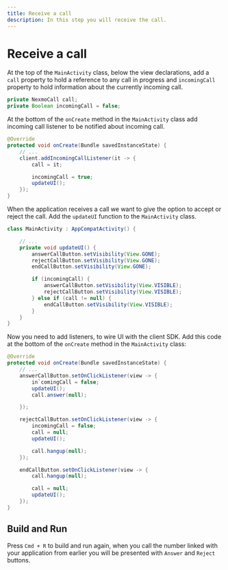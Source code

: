 ```yaml
---
title: Receive a call
description: In this step you will receive the call.
---
```


# Receive a call

At the top of the `MainActivity` class, below the view declarations, add a `call` property to hold a reference to any call in progress and `incomingCall` property to hold information about the currently incoming call.

```java
private NexmoCall call;
private Boolean incomingCall = false;
```

At the bottom of the `onCreate` method in the `MainActivity` class add incoming call listener to be notified about incoming call.

```java
@Override
protected void onCreate(Bundle savedInstanceState) {
    // ...
    client.addIncomingCallListener(it -> {
        call = it;

        incomingCall = true;
        updateUI();
    });
}
```

When the application receives a call we want to give the option to accept or reject the call. Add the `updateUI` function to the `MainActivity` class.

```java
class MainActivity : AppCompatActivity() {

    // ...
    private void updateUI() {
        answerCallButton.setVisibility(View.GONE);
        rejectCallButton.setVisibility(View.GONE);
        endCallButton.setVisibility(View.GONE);

        if (incomingCall) {
            answerCallButton.setVisibility(View.VISIBLE);
            rejectCallButton.setVisibility(View.VISIBLE);
        } else if (call != null) {
            endCallButton.setVisibility(View.VISIBLE);
        }
    }
}
```

Now you need to add listeners, to wire UI with the client SDK. Add this code at the bottom of the `onCreate` method in the `MainActivity` class:

```java
@Override
protected void onCreate(Bundle savedInstanceState) {
    // ...
    answerCallButton.setOnClickListener(view -> {
        in`comingCall = false;
        updateUI();
        call.answer(null);

    });

    rejectCallButton.setOnClickListener(view -> {
        incomingCall = false;
        call = null;
        updateUI();

        call.hangup(null);
    });

    endCallButton.setOnClickListener(view -> {
        call.hangup(null);

        call = null;
        updateUI();
    });
}
```

## Build and Run

Press `Cmd + R` to build and run again, when you call the number linked with your application from earlier you will be presented with `Answer` and `Reject` buttons.